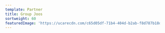 ```yaml
---
template: Partner
title: Group Joos
sortweight: 60
featuredImage: 'https://ucarecdn.com/c65d05df-71b4-404d-b2ab-f8d787b18df8/'
---
```


